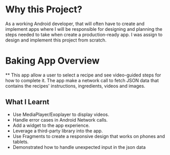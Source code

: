 # Why this Project?
  
  As a working Android developer, that will often have to create and implement apps where I will be 
  responsible for designing and planning the steps needed to take when create a production-ready app. 
  I was assign to design and implement this project from scratch.
  
# Baking App Overview

** This app allow a user to select a recipe and see video-guided steps for how to complete it. The app make a network call to fetch JSON 
data that contains the recipes' instructions, ingredients, videos and images.

  
## What I Learnt

* Use MediaPlayer/Exoplayer to display videos.
* Handle error cases in Android Network calls.
* Add a widget to the app experience.
* Leverage a third-party library into the app.
* Use Fragments to create a responsive design that works on phones and tablets.
* Demonstrated how to handle unexpected input in the json data


  
  


 

